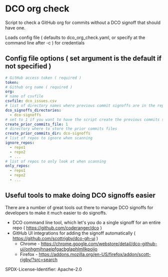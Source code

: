# DCO org check

Script to check a GitHub org for commits without a DCO signoff that should have one.

Loads config file ( defaults to dco_org_check.yaml, or specify at the command line after -c ) for credentials

## Config file options ( set argument is the default if not specified )

```yaml
# GitHub access token ( required )
token:
# Github org name ( required )
org:
# name of csvfile
csvfile: dco_issues.csv
# list of directory names where previous commit signoffs are in the repo
dco_signoffs_directories:
  - dco-signoffs
# set to 1 if you want to have the script create the previous commits signoff files
create_prior_commits_file: 1
# directory where to store the prior commits files
create_prior_commits_dir: dco-signoffs
# list of repos to ignore when scanning
ignore_repos:
  - repo1
  - repo2
  - ...
# list of repos to only look at when scanning
only_repos:
  - repo1
  - repo2
  - ...
```

## Useful tools to make doing DCO signoffs easier

There are a number of great tools out there to manage DCO signoffs for developers to make it much easier to do signoffs.

- DCO command line tool, which let's you do a single signoff for an entire repo ( https://github.com/coderanger/dco )
- GitHub UI integrations for adding the signoff automatically ( https://github.com/scottrigby/dco-gh-ui )
  - Chrome - https://chrome.google.com/webstore/detail/dco-github-ui/onhgmjhnaeipfgacbglaphlmllkpoijo
  - Firefox - https://addons.mozilla.org/en-US/firefox/addon/scott-rigby/?src=search

SPDX-License-Identifier: Apache-2.0

